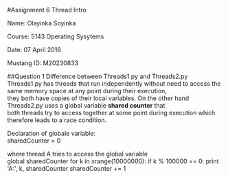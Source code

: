 #Assignment 6 Thread Intro

Name: Olayinka Soyinka 

Course: 5143 Operating Sysytems 

Date: 07 April 2016

Mustang ID: M20230833

##Question 1
Difference between Threads1.py and Threads2.py
Threads1.py has threads that run independently without need to access the same memory space at any point during their execution,  
they both have copies of their local variables. On the other hand Threads2.py uses a global variable **shared counter** that  
both threads try to access together at some point during execution which therefore leads to a race condition.  

Declaration of globale variable:  
    sharedCounter = 0
    
where thread A tries to access the global variable  
    global sharedCounter
        for k in xrange(10000000):
            if k % 100000 == 0:
                print 'A:', k, sharedCounter
            sharedCounter += 1

